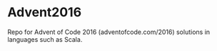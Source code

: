 # Advent2016

Repo for Advent of Code 2016 (adventofcode.com/2016) solutions in languages such as Scala.